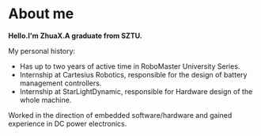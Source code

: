 # About me

**Hello.I'm ZhuaX.A graduate from SZTU.**

My personal history:

- Has up to two years of active time in RoboMaster University Series.
- Internship at Cartesius Robotics, responsible for the design of battery management controllers.
- Internship at StarLightDynamic, responsible for Hardware design of the whole machine.

 Worked in the direction of embedded software/hardware and gained experience in DC power electronics. 
